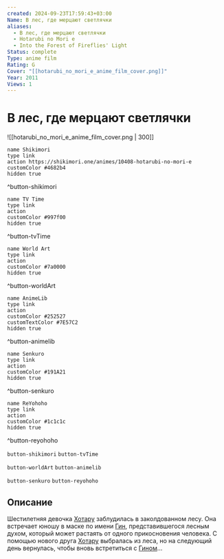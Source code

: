 ```yaml
---
created: 2024-09-23T17:59:43+03:00
Name: В лес, где мерцают светлячки
aliases:
  - В лес, где мерцают светлячки
  - Hotarubi no Mori e
  - Into the Forest of Fireflies' Light
Status: complete
Type: anime film
Rating: G
Cover: "[[hotarubi_no_mori_e_anime_film_cover.png]]"
Year: 2011
Views: 1
---
```


# В лес, где мерцают светлячки

![[hotarubi_no_mori_e_anime_film_cover.png | 300]]

```button
name Shikimori
type link
action https://shikimori.one/animes/10408-hotarubi-no-mori-e
customColor #4682b4
hidden true
```
^button-shikimori

```button
name TV Time
type link
action 
customColor #997f00
hidden true
```
^button-tvTime

```button
name World Art
type link
action 
customColor #7a0000
hidden true
```
^button-worldArt

```button
name AnimeLib
type link
action 
customColor #252527
customTextColor #7E57C2
hidden true
```
^button-animelib

```button
name Senkuro
type link
action 
customColor #191A21
hidden true
```
^button-senkuro

```button
name ReYohoho
type link
action 
customColor #1c1c1c
hidden true
```
^button-reyohoho



`button-shikimori` `button-tvTime`

`button-worldArt` `button-animelib`

`button-senkuro` `button-reyohoho`

## Описание

Шестилетняя девочка [Хотару](https://shikimori.one/characters/41371-hotaru-takegawa) заблудилась в заколдованном лесу. Она встречает юношу в маске по имени [Гин](https://shikimori.one/characters/41311-gin), представившегося лесным духом, который может растаять от одного прикосновения человека. С помощью нового друга [Хотару](https://shikimori.one/characters/41371-hotaru-takegawa) выбралась из леса, но на следующий день вернулась, чтобы вновь встретиться с [Гином](https://shikimori.one/characters/41311-gin)...
